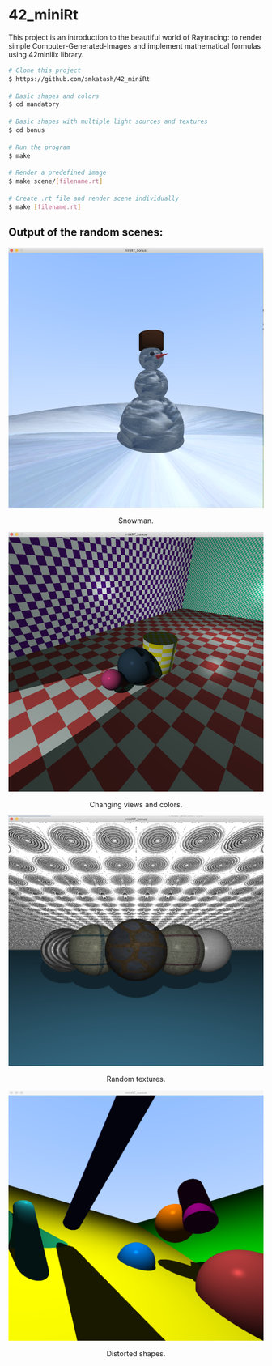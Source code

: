 # 42_miniRt
This project is an introduction to the beautiful world of Raytracing: to render simple Computer-Generated-Images and implement mathematical formulas using 42minilix library.


```bash
# Clone this project
$ https://github.com/smkatash/42_miniRt

# Basic shapes and colors
$ cd mandatory

# Basic shapes with multiple light sources and textures
$ cd bonus

# Run the program
$ make

# Render a predefined image
$ make scene/[filename.rt]

# Create .rt file and render scene individually
$ make [filename.rt]

```

## Output of the random scenes:

<p align="center">
  <img width="800" src="https://github.com/smkatash/42_miniRt/blob/main/rendered_img/snowman.png">
  <p align="center">Snowman.</p>
</p>
<p align="center">
   <img width="800" alt="image" src="https://github.com/smkatash/42_miniRt/blob/main/rendered_img/checkerboard.png" />   
    <p align="center">Changing views and colors.</p>
</p>
<p align="center">
   <img width="800" alt="image" src="https://github.com/smkatash/42_miniRt/blob/main/rendered_img/random_textures.png" />   
    <p align="center">Random textures.</p>
</p>
<p align="center">
   <img width="800" alt="image" src="https://github.com/smkatash/42_miniRt/blob/main/rendered_img/distortion.png" />   
    <p align="center">Distorted shapes.</p>
</p>
